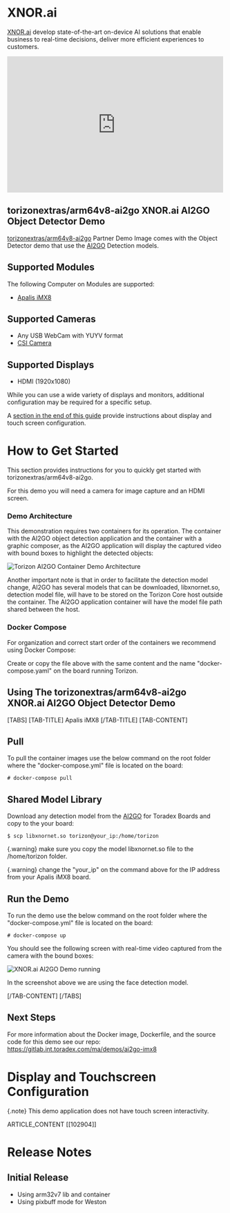 # XNOR.ai #
<!-- Change the headline to the Partner's Name -->

[XNOR.ai](https://www.toradex.com/pt-br/support/partner-network/services/100008/xnorai) develop state-of-the-art on-device AI solutions that enable business to
real-time decisions, deliver more efficient experiences to customers. 

<iframe width="500" height="315" src="https://www.youtube.com/embed/soriyOcetQk" frameborder="0" allow="accelerometer; autoplay; encrypted-media; gyroscope; picture-in-picture" allowfullscreen></iframe>

<!--Write some words about the Partner Company, what do they do and link to their website -->

## torizonextras/arm64v8-ai2go XNOR.ai AI2GO Object Detector Demo ##
<!-- Change the header to whatever the Image is about, e.g. Android, Qt Framework, etc -->

[torizonextras/arm64v8-ai2go](https://cloud.docker.com/u/torizonextras/repository/docker/torizonextras/arm64v8-ai2go "torizonextras/arm64v8-ai2go XNOR.ai AI2GO Object Detector Demo") Partner Demo Image comes with the Object Detector demo that use the [AI2GO](https://ai2go.xnor.ai/toradex/_) Detection models.

<!-- What does the image do? Write a few words here about that -->

## Supported Modules ##

The following Computer on Modules are supported:

- [Apalis iMX8](https://www.toradex.com/pt-br/computer-on-modules/apalis-arm-family/nxp-imx-8)

<!-- List other support accessories, e.g. -->

## Supported Cameras ##

- Any USB WebCam with YUYV format
- [CSI Camera](https://www.toradex.com/pt-br/accessories/csi-camera-module-5mp-ov5640) 

## Supported Displays ##

- HDMI (1920x1080)

<!-- The following is standard text, do not modify it and make sure the link to the display section works well before publishing the article -->

While you can use a wide variety of displays and monitors, additional configuration may be required for a specific setup.

A [section in the end of this guide](#Display_and_Touch_Screen "Display Configuration") provide instructions about display and touch screen configuration.

# How to Get Started #

This section provides instructions for you to quickly get started with torizonextras/arm64v8-ai2go.

<!-- Write a step by step guide on how to install the image and do something cool with it.
If there are different instructions for different modules, use tabs, otherwise just
write the regular markdown. On such case, try to use a single tabs structure throughout the article and make as most of the content as possible equal among tabs. -->

For this demo you will need a camera for image capture and an HDMI screen.

### Demo Architecture ###

This demonstration requires two containers for its operation. The container with the AI2GO object detection application and the container with a graphic composer, as the AI2GO application will display the captured video with bound boxes to highlight the detected objects:

![Torizon AI2GO Container Demo Architecture](https://docs1.toradex.com/106704-demoai2goarch.png?w=500)

Another important note is that in order to facilitate the detection model change, AI2GO has several models that can be downloaded, libxnornet.so, detection model file, will have to be stored on the Torizon Core host outside the container. The AI2GO application container will have the model file path shared between the host.

### Docker Compose ###

For organization and correct start order of the containers we recommend using Docker Compose:

<script src="https://gist.github.com/microhobby/9ae325b6360a1bbf10dd7312e4360817.js"></script>

Create or copy the file above with the same content and the name "docker-compose.yaml" on the 
board running Torizon.

## Using The torizonextras/arm64v8-ai2go XNOR.ai AI2GO Object Detector Demo ##

<!-- If content is module-specific, move this section to the tabs below -->

[TABS]
[TAB-TITLE] Apalis iMX8 [/TAB-TITLE]
[TAB-CONTENT]

## Pull ##

To pull the container images use the below command on the root folder where the "docker-compose.yml" file is located on the board:

```
# docker-compose pull
```

## Shared Model Library ##

Download any detection model from the [AI2GO](https://ai2go.xnor.ai/toradex/_) for Toradex Boards and copy to the your board:

```
$ scp libxnornet.so torizon@your_ip:/home/torizon
```

{.warning} make sure you copy the model libxnornet.so file to the /home/torizon folder.

{.warning} change the "your_ip" on the command above for the IP address from your Apalis iMX8 board.

## Run the Demo ##

To run the demo use the below command on the root folder where the "docker-compose.yml" file is located on the board:

```
# docker-compose up
```

You should see the following screen with real-time video captured from the camera with the bound boxes:

![XNOR.ai AI2GO Demo running](https://docs.toradex.com/106705-xnorai2godemorunning.png?w=500)

In the screenshot above we are using the face detection model.

[/TAB-CONTENT]
[/TABS]

## Next Steps ##

For more information about the Docker image, Dockerfile, and the source code for this demo see our repo:
https://gitlab.int.toradex.com/ma/demos/ai2go-imx8

<!-- How to get Started should always end with Next Steps, this can point to the partner's documentation or say
some cool stuff about the image, etc -->

# Display and Touchscreen Configuration #

<!-- Always use the shared article below. If needed add this specific demo notes before or after it. -->

<!-- If there is no touch-screen use the following note -->
{.note} This demo application does not have touch screen interactivity.

ARTICLE_CONTENT [[102904]]

# Release Notes #

<!-- This is mandatory. If there are no notes, just state something such as "initial release" or "new release"

This release notes are strictly related to the test of the <demo image name> images in Toradex hardware. They are not related to the <demo technology> releases. -->

## Initial Release ##
- Using arm32v7 lib and container
- Using pixbuff mode for Weston
